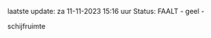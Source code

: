 laatste update: 
za 11-11-2023 15:16   uur 
Status: FAALT - geel - 
<div class="service Y">schijfruimte</div>